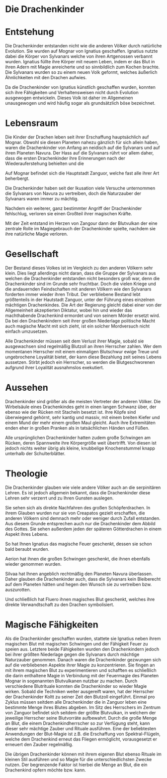 # Die Drachenkinder

# Entstehung

Die Drachenkinder entstanden nicht wie die anderen Völker durch natürliche Evolution. Sie wurden auf Mognar von Ignatius
geschaffen. Ignatius nutzte dabei die Körper von Sylvanars welche von ihren Artgenossen verbannt wurden. Ignatius füllte ihre
Körper mit neuem Leben, indem er das Blut in ihren Adern mit Magie anreicherte und so sinnbildlich zum Kochen brachte.
Die Sylvanars wurden so zu einem neuen Volk geformt, welches äußerlich Ähnlichkeiten mit den Drachen aufwies.

Da die Drachenkinder von Ignatius künstlich geschaffen wurden, konnten sich ihre Fähigkeiten und Verhaltensweisen nicht
durch Evolution ausgewogen entwickeln. Dieses Volk ist daher im Allgemeinen unausgewogen und wird häufig sogar als
grundsätzlich böse bezeichnet.

# Lebensraum

Die Kinder der Drachen leben seit ihrer Erschaffung hauptsächlich auf Mognar. Obwohl sie diesen Planeten nahezu gänzlich
für sich allein haben, waren die Drachenkinder von Anfang an neidisch auf die Sylvanars und auf ihren Planeten Navura. Der
Hass auf die Sylvanars rührt vor allem daher, dass die ersten Drachenkinder ihre Erinnerungen nach der Wiederauferstehung
behielten und die

Auf Mognar befindet sich die Hauptstadt Zanguor, welche fast alle ihrer Art beherbergt.

Die Drachenkinder haben seit der Ikusation viele Versuche unternommen die Sylvanars von Navura zu vertreiben, doch die
Naturzauber der Sylvanars waren immer zu mächtig.

Nachdem ein weiterer, ganz bestimmter Angriff der Drachenkinder fehlschlug, verloren sie einen Großteil ihrer magischen
Kräfte.

Mit der Zeit entstand im Herzen von Zangour dann der Blutvulkan der eine zentrale Rolle im Magiegebrauch der
Drachenkinder spielte, nachdem sie ihre natürliche Magie verloren.

# Gesellschaft

Der Bestand dieses Volkes ist im Vergleich zu den anderen Völkern sehr klein. Dies liegt allerdings nicht daran, dass
die Gruppe der Sylvanars aus welchen die Drachenkinder entstanden nicht besonders groß war, denn die Drachenkinder sind im
Grunde sehr fruchtbar. Doch die vielen Kriege und die andauernden Feindschaften mit anderen Völkern wie den Sylvanars
forderten immer wieder ihren Tribut. Der verbliebene Bestand lebt größtenteils in der Hautstadt Zanguor, unter der
Führung eines einzelnen mächtigen Drachenkindes. Die Art der Regierung gleicht dabei einer von der Allgemeinheit
akzeptierten Diktatur, wobei hin und wieder das machthabende Drachenkind ermordet und von seinem Mörder ersetzt wird. Da
bei den Drachenkindern seit ihrer großen Niederlage politische Macht auch magische Macht mit sich zieht, ist ein solcher
Mordversuch nicht einfach umzusetzen.

Alle Drachenkinder müssen seit dem Verlust ihrer Magie, sobald sie ausgewachsen sind regelmäßig Blutzoll an ihren
Herrscher zahlen. Wer dem momentanen Herrscher mit einem einmaligen Blutschwur ewige Treue und ungebrochene Loyalität
bietet, der kann diese Bezahlung zeit seines Lebens aussetzen. Stirbt jedoch ein Herrscher, so werden die
Blutgeschworenen aufgrund ihrer Loyalität ausnahmslos exekutiert.

# Aussehen

Drachenkinder sind größer als die meisten Vertreter der anderen Völker. Die Wirbelsäule eines Drachenkindes geht in
einen langen Schwanz über, der ebenso wie der Rücken mit Stacheln besetzt ist. Ihre Köpfe sind überwiegend gehörnt, sehr
kantig und massiv, mit einem breiten Kiefer und einem Mund der mehr einem großen Maul gleicht. Auch ihre Extremitäten
enden eher in großen Pranken als in tatsächlichen Händen und Füßen.

Alle ursprünglichen Drachenkinder hatten zudem große Schwingen am Rücken, deren Spannweite ihre Körpergröße weit
übertrifft. Von diesen ist jedoch nichts weiter übrig als kleine, knubbelige Knochenstummel knapp unterhalb der
Schulterblätter.

# Theologie

Die Drachenkinder glauben wie viele andere Völker auch an die serpinitären Lehren. Es ist jedoch allgemein bekannt, dass
die Drachenkinder diese Lehren sehr verzerrt und zu Ihren Gunsten auslegen.

Sie sehen sich als direkte Nachfahren des großen Schöpferdrachen. In ihrem Glauben wurden nur sie von Creapatos gezielt
erschaffen, die anderen Völkern sind demnach mehr oder weniger durch Zufall entstanden. Aus diesem Grunde entsprechen
auch nur die Drachenkinder dem Abbild des Gottes. Sie sehen außerdem jeden der späteren Götterdrachen in einem Aspekt
ihres Lebens.

So hat Ihnen Ignatius das magische Feuer geschenkt, dessen sie schon bald beraubt wurden.

Aerion hat ihnen die großen Schwingen geschenkt, die ihnen ebenfalls wieder genommen wurden.

Silvaa hat Ihnen angeblich rechtmäßig den Planeten Navura überlassen. Daher glauben die Drachenkinder auch, dass die
Sylvanars kein Bleiberecht auf dem Planeten hätten und hegen den Wunsch sie zu vertreiben bzw. auszurotten.

Und schließlich hat Fluero ihnen magisches Blut geschenkt, welches ihre direkte Verwandtschaft zu den Drachen
symbolisiert.

# Magische Fähigkeiten

Als die Drachenkinder geschaffen wurden, stattete sie Ignatius neben ihrem magischen Blut mit magischen Schwingen und
der Fähigkeit Feuer zu speien aus. Letztere beide Fähigkeiten wurden den Drachenkindern jedoch bei ihrer größten
Niederlage gegen die Sylvanars durch mächtige Naturzauber genommen. Danach waren die Drachenkinder gezwungen sich auf die
verbliebenen Aspekte ihrer Magie zu konzentrieren. Sie fingen an mit ihrem magischen Blut zu experimentieren und
schafften es schließlich die darin enthaltene Magie in Verbindung mit der Feuermagie des Planeten Mognar in sogenannten
Blutvulkanen nutzbar zu machen. Durch verschiedene Blutrituale konnten die Drachenkinder so wieder Magie wirken. Sobald
die Techniken weiter ausgereift waren, hat der Herrscher der Drachenkinder Koltt zu seiner Zeit den Blutzoll eingeführt. Einmal
pro Zyklus müssen seitdem alle Drachenkinder die in Zanguor leben eine bestimmte Menge ihres Blutes abgeben. Im Sitz des
Herrschers im Zentrum von Zanguor befindet sich seitdem der größte Blutvulkan, in welchem der jeweilige Herrscher seine
Blutvorräte aufbewahrt. Durch die große Menge an Blut, die einem Drachenkindherrscher so zur Verfügung steht, kann dieser
sehr mächtige Zauber und Rituale ausführen. Eine der beliebtesten Anwendungen der Blut-Magie ist z.B. die Erschaffung von
Spektral-Flügeln, welche dem Drachenkind erneut das Fliegen ermöglicht, vorausgesetzt er erneuert den Zauber regelmäßig.

Die übrigen Drachenkinder können mit ihrem eigenen Blut ebenso Rituale im kleinen Stil ausführen und so Magie für die
unterschiedlichsten Zwecke nutzen. Der begrenzende Faktor ist hierbei die Menge an Blut, die ein Drachenkind opfern
möchte bzw. kann.
